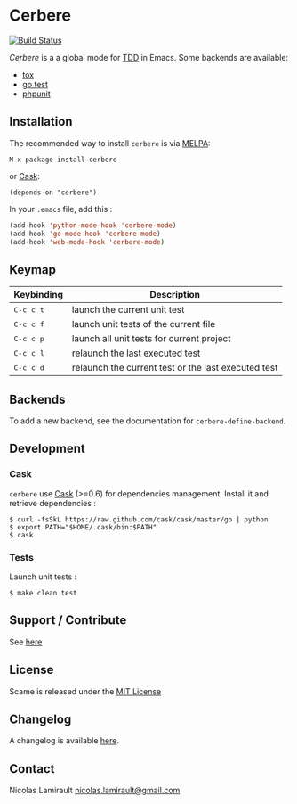# Cerbere

[![Build Status](https://travis-ci.org/nlamirault/cerbere.svg?branch=0.1.0)](https://travis-ci.org/nlamirault/cerbere)

*Cerbere* is a a global mode for [TDD](http://en.wikipedia.org/wiki/Test-driven_development) in Emacs. Some backends are available:
* [tox](https://pypi.python.org/pypi/tox)
* [go test](http://golang.org/pkg/testing/)
* [phpunit](http://phpunit.de/)

## Installation

The recommended way to install `cerbere` is via [MELPA](http://melpa.milkbox.net/):

    M-x package-install cerbere

or [Cask](https://github.com/cask/cask):

    (depends-on "cerbere")

In your `.emacs` file, add this :

```lisp
(add-hook 'python-mode-hook 'cerbere-mode)
(add-hook 'go-mode-hook 'cerbere-mode)
(add-hook 'web-mode-hook 'cerbere-mode)
```

## Keymap

Keybinding           | Description
---------------------|------------------------------------------------------------
<kbd>C-c c t</kbd>   | launch the current unit test
<kbd>C-c c f</kbd>   | launch unit tests of the current file
<kbd>C-c c p</kbd>   | launch all unit tests for current project
<kbd>C-c c l</kbd>   | relaunch the last executed test
<kbd>C-c c d</kbd>   | relaunch the current test or the last executed test


## Backends

To add a new backend, see the documentation for `cerbere-define-backend`.

## Development

### Cask

`cerbere` use [Cask](https://github.com/cask/cask) (>=0.6) for
dependencies management. Install it and retrieve dependencies :

    $ curl -fsSkL https://raw.github.com/cask/cask/master/go | python
    $ export PATH="$HOME/.cask/bin:$PATH"
    $ cask


### Tests

Launch unit tests :

    $ make clean test


## Support / Contribute

See [here](CONTRIBUTING.md)


## License

Scame is released under the [MIT License](LICENSE)


## Changelog

A changelog is available [here](ChangeLog.md).


## Contact

Nicolas Lamirault <nicolas.lamirault@gmail.com>
